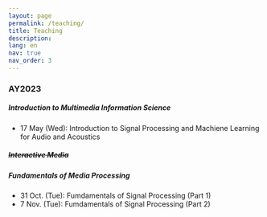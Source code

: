 ```yaml
---
layout: page
permalink: /teaching/
title: Teaching
description:
lang: en 
nav: true
nav_order: 3
---
```


### AY2023

##### Introduction to Multimedia Information Science
- 17 May (Wed): Introduction to Signal Processing and Machiene Learning for Audio and Acoustics

##### ~~Interactive Media~~

##### Fundamentals of Media Processing
- 31 Oct. (Tue): Fumdamentals of Signal Processing (Part 1)
- 7 Nov. (Tue): Fumdamentals of Signal Processing (Part 2)
